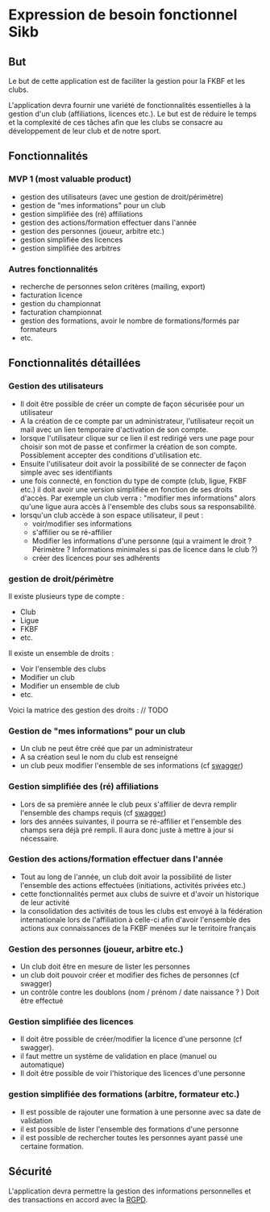 # Expression de besoin fonctionnel Sikb

## But

Le but de cette application est de faciliter la gestion pour la FKBF et les clubs.

L'application devra fournir une variété de fonctionnalités essentielles à la gestion d'un club (affiliations, licences etc.). Le but est de réduire le temps et la complexité de ces tâches afin que les clubs se consacre au développement de leur club et de notre sport.

## Fonctionnalités

### MVP 1 (most valuable product)
*  gestion des utilisateurs (avec une gestion de droit/périmètre)
*  gestion de "mes informations" pour un club
*  gestion simplifiée des (ré) affiliations
*  gestion des actions/formation effectuer dans l'année
*  gestion des personnes (joueur, arbitre etc.)
*  gestion simplifiée des licences
*  gestion simplifiée des arbitres

### Autres fonctionnalités
*  recherche de personnes selon critères (mailing, export)
*  facturation licence
*  gestion du championnat
*  facturation championnat
*  gestion des formations, avoir le nombre de formations/formés par formateurs
*  etc.


## Fonctionnalités détaillées

### Gestion des utilisateurs

*  Il doit être possible de créer un compte de façon sécurisée pour un utilisateur
*  A la création de ce compte par un administrateur, l'utilisateur reçoit un mail avec un lien temporaire d'activation de son compte.
*  lorsque l'utilisateur clique sur ce lien il est redirigé vers une page pour choisir son mot de passe et confirmer la création de son compte. Possiblement accepter des conditions d'utilisation etc.
*  Ensuite l'utilisateur doit avoir la possibilité de se connecter de façon simple avec ses identifiants
*  une fois connecté, en fonction du type de compte (club, ligue, FKBF etc.) il doit avoir une version simplifiée en fonction de ses droits d'accès. Par exemple un club verra : "modifier mes informations" alors qu'une ligue aura accès à l'ensemble des clubs sous sa responsabilité.
*  lorsqu'un club accède à son espace utilisateur, il peut :
	*  voir/modifier ses informations
	*  s'affilier ou se ré-affilier
	*  Modifier les informations d'une personne (qui a vraiment le droit ? Périmètre ? Informations minimales si pas de licence dans le club ?)
	*  créer des licences pour ses adhérents

### gestion de droit/périmètre

Il existe plusieurs type de compte :
* Club
* Ligue
* FKBF
* etc.

Il existe un ensemble de droits :
* Voir l'ensemble des clubs
* Modifier un club
* Modifier un ensemble de club
* etc.

Voici la matrice des gestion des droits :
// TODO

### Gestion de "mes informations" pour un club

* Un club ne peut être créé que par un administrateur
* A sa création seul le nom du club est renseigné
* un club peux modifier l'ensemble de ses informations (cf [swagger](http://ec2-35-180-42-251.eu-west-3.compute.amazonaws.com:8080/sikb/swagger-ui/#/clubs/updateClub))

### Gestion simplifiée des (ré) affiliations

* Lors de sa première année le club peux s'affilier de devra remplir l'ensemble des champs requis (cf [swagger](http://ec2-35-180-42-251.eu-west-3.compute.amazonaws.com:8080/sikb/swagger-ui/#/affiliations/createAffiliation))
* lors des années suivantes, il pourra se ré-affilier et l'ensemble des champs sera déjà pré rempli. Il aura donc juste à mettre à jour si nécessaire.

### Gestion des actions/formation effectuer dans l'année

* Tout au long de l'année, un club doit avoir la possibilité de lister l'ensemble des actions effectuées (initiations, activités privées etc.)
* cette fonctionnalités permet aux clubs de suivre et d'avoir un historique de leur activité
* la consolidation des activités de tous les clubs est envoyé à la fédération internationale lors de l'affiliation à celle-ci afin d'avoir l'ensemble des actions aux connaissances de la FKBF menées sur le territoire français

### Gestion des personnes (joueur, arbitre etc.)

* Un club doit être en mesure de lister les personnes
* un club doit pouvoir créer et modifier des fiches de personnes (cf swagger)
* un contrôle contre les doublons (nom / prénom / date naissance ? ) Doit être effectué

### Gestion simplifiée des licences

* Il doit être possible de créer/modifier la licence d'une personne (cf swagger).
* il faut mettre un système de validation en place (manuel ou automatique)
* Il doit être possible de voir l'historique des licences d'une personne

### gestion simplifiée des formations (arbitre, formateur etc.)

* Il est possible de rajouter une formation à une personne avec sa date de validation
* il est possible de lister l'ensemble des formations d'une personne
* il est possible de rechercher toutes les personnes ayant passé une certaine formation.

## Sécurité

L'application devra permettre la gestion des informations personnelles et des transactions en accord avec la [RGPD](https://fr.wikipedia.org/wiki/R%C3%A8glement_g%C3%A9n%C3%A9ral_sur_la_protection_des_donn%C3%A9es).
